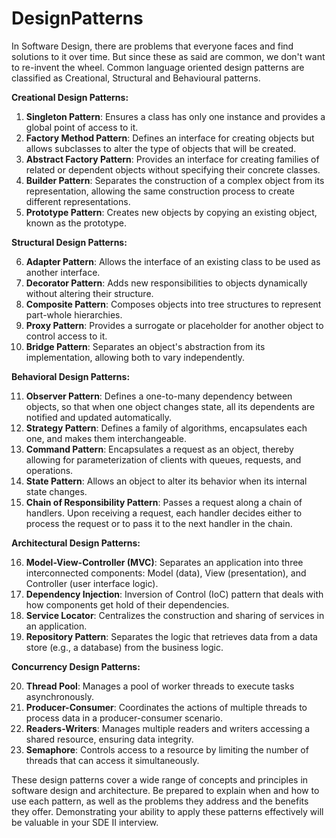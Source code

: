 # DesignPatterns

In Software Design, there are problems that everyone faces and find solutions to it over time. But since these as said are common, we don't want to re-invent the wheel. Common language oriented design patterns are classified as Creational, Structural and Behavioural patterns.

**Creational Design Patterns:**

1. **Singleton Pattern**: Ensures a class has only one instance and provides a global point of access to it.
2. **Factory Method Pattern**: Defines an interface for creating objects but allows subclasses to alter the type of objects that will be created.
3. **Abstract Factory Pattern**: Provides an interface for creating families of related or dependent objects without specifying their concrete classes.
4. **Builder Pattern**: Separates the construction of a complex object from its representation, allowing the same construction process to create different representations.
5. **Prototype Pattern**: Creates new objects by copying an existing object, known as the prototype.

**Structural Design Patterns:**

6. **Adapter Pattern**: Allows the interface of an existing class to be used as another interface.
7. **Decorator Pattern**: Adds new responsibilities to objects dynamically without altering their structure.
8. **Composite Pattern**: Composes objects into tree structures to represent part-whole hierarchies.
9. **Proxy Pattern**: Provides a surrogate or placeholder for another object to control access to it.
10. **Bridge Pattern**: Separates an object's abstraction from its implementation, allowing both to vary independently.

**Behavioral Design Patterns:**

11. **Observer Pattern**: Defines a one-to-many dependency between objects, so that when one object changes state, all its dependents are notified and updated automatically.
12. **Strategy Pattern**: Defines a family of algorithms, encapsulates each one, and makes them interchangeable.
13. **Command Pattern**: Encapsulates a request as an object, thereby allowing for parameterization of clients with queues, requests, and operations.
14. **State Pattern**: Allows an object to alter its behavior when its internal state changes.
15. **Chain of Responsibility Pattern**: Passes a request along a chain of handlers. Upon receiving a request, each handler decides either to process the request or to pass it to the next handler in the chain.

**Architectural Design Patterns:**

16. **Model-View-Controller (MVC)**: Separates an application into three interconnected components: Model (data), View (presentation), and Controller (user interface logic).
17. **Dependency Injection**: Inversion of Control (IoC) pattern that deals with how components get hold of their dependencies.
18. **Service Locator**: Centralizes the construction and sharing of services in an application.
19. **Repository Pattern**: Separates the logic that retrieves data from a data store (e.g., a database) from the business logic.

**Concurrency Design Patterns:**

20. **Thread Pool**: Manages a pool of worker threads to execute tasks asynchronously.
21. **Producer-Consumer**: Coordinates the actions of multiple threads to process data in a producer-consumer scenario.
22. **Readers-Writers**: Manages multiple readers and writers accessing a shared resource, ensuring data integrity.
23. **Semaphore**: Controls access to a resource by limiting the number of threads that can access it simultaneously.

These design patterns cover a wide range of concepts and principles in software design and architecture. Be prepared to explain when and how to use each pattern, as well as the problems they address and the benefits they offer. Demonstrating your ability to apply these patterns effectively will be valuable in your SDE II interview.
